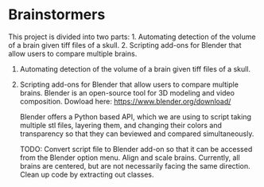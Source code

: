 # Brainstormers
This project is divided into two parts: 
	1. Automating detection of the volume of a brain given tiff files of a skull.
	2. Scripting add-ons for Blender that allow users to compare multiple brains.

1. Automating detection of the volume of a brain given tiff files of a skull.

2. Scripting add-ons for Blender that allow users to compare multiple brains.
	Blender is an open-source tool for 3D modeling and video composition.  Dowload here: https://www.blender.org/download/

	Blender offers a Python based API, which we are using to script taking multiple stl files, layering them, and changing their colors and transparency so that they can beviewed and compared simultaneously.

	TODO:
		Convert script file to Blender add-on so that it can be accessed from the Blender option menu.
		Align and scale brains.  Currently, all brains are centered, but are not necessarily facing the same direction.
		Clean up code by extracting out classes.
